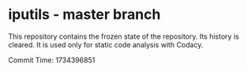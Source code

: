 # iputils - master branch

This repository contains the frozen state of the repository.
Its history is cleared. It is used only for static code
analysis with Codacy.

Commit Time: 1734396851